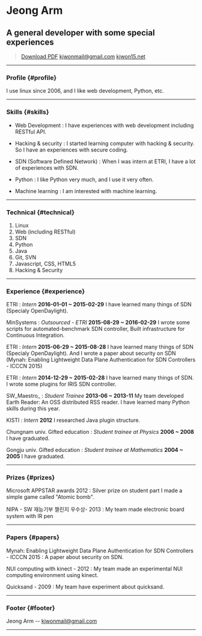 # Jeong Arm
## A general developer with some special experiences

> [Download PDF](resume.pdf)
> [kjwonmail@gmail.com](kjwonmail@gmail.com)
> [kjwon15.net](https://kjwon15.net)

------

### Profile {#profile}

I use linux since 2006, and I like web development, Python, etc.


------

### Skills {#skills}

* Web Development
  : I have experiences with web development including RESTful API.

* Hacking & security
  : I started learning computer with hacking & security. So I have an experiences with secure coding.

* SDN (Software Defined Network)
  : When I was intern at ETRI, I have a lot of experiences with SDN.

* Python
  : I like Python very much, and I use it very often.

* Machine learning
  : I am interested with machine learning.


-------

### Technical {#technical}

1. Linux
1. Web (including RESTful)
1. SDN
1. Python
1. Java
1. Git, SVN
1. Javascript, CSS, HTML5
1. Hacking & Security

------

### Experience {#experience}

ETRI
: *Intern*
  __2016-01-01 ~ 2015-02-29__
  I have learned many things of SDN (Specialy OpenDaylight).

MinSystems
: *Outsourced - ETRI*
  __2015-08-29 ~ 2016-02-29__
  I wrote some scripts for automated-benchmark SDN controller, Built infrastructure for Continuous Integration.

ETRI
: *Intern*
  __2015-06-29 ~ 2015-08-28__
  I have learned many things of SDN (Specialy OpenDaylight).
  And I wrote a paper about security on SDN (Mynah: Enabling Lightweight Data Plane Authentication for SDN Controllers - ICCCN 2015)

ETRI
: *Intern*
  __2014-12-29 ~ 2015-02-28__
  I have learned many things of SDN.
  I wrote some plugins for IRIS SDN controller.

SW_Maestro_
: *Student Trainee*
  __2013-06 ~ 2013-11__
  My team developed Earth Reader: An OSS distributed RSS reader.
  I have learned many Python skills during this year.

KISTI
: *Intern*
  __2012__
  I researched Java plugin structure.

Chungnam univ. Gifted education
: *Student trainee at Physics*
  __2006 ~ 2008__
  I have graduated.

Gongju univ. Gifted education
: *Student trainee at Mathematics*
  __2004 ~ 2005__
  I have graduated.

------

### Prizes {#prizes}

Microsoft APPSTAR awards 2012
: Silver prize on student part
  I made a simple game called "Atomic bomb".

NIPA - SW 재능기부 챌린지 우수상- 2013
: My team made electronic board system with IR pen

------

### Papers {#papers}

Mynah: Enabling Lightweight Data Plane Authentication for SDN Controllers - ICCCN 2015
: A paper about security on SDN.

NUI computing with kinect - 2012
: My team made an experimental NUI computing environment using kinect.

Quicksand - 2009
: My team have experiment about quicksand.

------

### Footer {#footer}

Jeong Arm -- [kjwonmail@gmail.com](kjwonmail@gmail.com)

------
